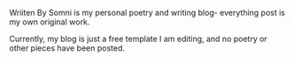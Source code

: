 Wriiten By Somni is my personal poetry and writing blog- everything  post is my own original work.

Currently, my blog is just a free template I am editing, and no poetry or other pieces have been posted.
